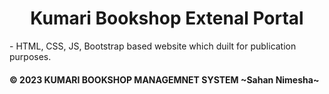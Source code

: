 <h1 align="center"><b> Kumari Bookshop Extenal Portal</b></h1>
- HTML, CSS, JS, Bootstrap based website which duilt for publication purposes. 

<br>
<h4 align="left"><b> © 2023 KUMARI BOOKSHOP MANAGEMNET SYSTEM ~Sahan Nimesha~</b>  </h4>
